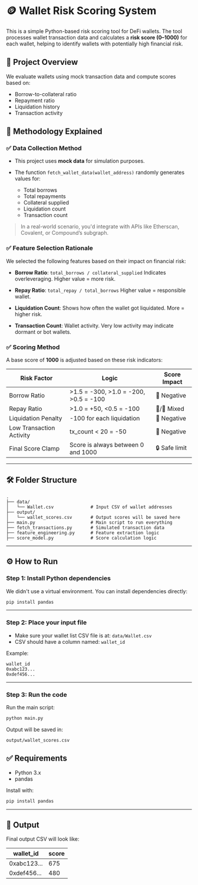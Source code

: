 # 🪙 Wallet Risk Scoring System

This is a simple Python-based risk scoring tool for DeFi wallets. The tool processes wallet transaction data and calculates a **risk score (0–1000)** for each wallet, helping to identify wallets with potentially high financial risk.

## 📌 Project Overview

We evaluate wallets using mock transaction data and compute scores based on:

* Borrow-to-collateral ratio
* Repayment ratio
* Liquidation history
* Transaction activity

## 🧠 Methodology Explained

### ✅ Data Collection Method

* This project uses **mock data** for simulation purposes.
* The function `fetch_wallet_data(wallet_address)` randomly generates values for:

  * Total borrows
  * Total repayments
  * Collateral supplied
  * Liquidation count
  * Transaction count

> In a real-world scenario, you'd integrate with APIs like Etherscan, Covalent, or Compound’s subgraph.

### ✅ Feature Selection Rationale

We selected the following features based on their impact on financial risk:

* **Borrow Ratio**: `total_borrows / collateral_supplied`
  Indicates overleveraging. Higher value = more risk.

* **Repay Ratio**: `total_repay / total_borrows`
  Higher value = responsible wallet.

* **Liquidation Count**: Shows how often the wallet got liquidated. More = higher risk.

* **Transaction Count**: Wallet activity. Very low activity may indicate dormant or bot wallets.

### ✅ Scoring Method

A base score of **1000** is adjusted based on these risk indicators:

| Risk Factor              | Logic                                 | Score Impact  |
| ------------------------ | ------------------------------------- | ------------- |
| Borrow Ratio             | >1.5 = -300, >1.0 = -200, >0.5 = -100 | 🔻 Negative   |
| Repay Ratio              | >1.0 = +50, <0.5 = -100               | 🔺/🔻 Mixed   |
| Liquidation Penalty      | -100 for each liquidation             | 🔻 Negative   |
| Low Transaction Activity | tx\_count < 20 = -50                  | 🔻 Negative   |
| Final Score Clamp        | Score is always between 0 and 1000    | 🔒 Safe limit |

---

## 🛠 Folder Structure

```
.
├── data/
│   └── Wallet.csv              # Input CSV of wallet addresses
├── output/
│   └── wallet_scores.csv       # Output scores will be saved here
├── main.py                     # Main script to run everything
├── fetch_transactions.py       # Simulated transaction data
├── feature_engineering.py      # Feature extraction logic
├── score_model.py              # Score calculation logic
```

---

## ⚙️ How to Run

### Step 1: Install Python dependencies

We didn't use a virtual environment. You can install dependencies directly:

```bash
pip install pandas
```

---

### Step 2: Place your input file

* Make sure your wallet list CSV file is at:
  `data/Wallet.csv`
* CSV should have a column named: `wallet_id`

Example:

```
wallet_id
0xabc123...
0xdef456...
```

---

### Step 3: Run the code

Run the main script:

```bash
python main.py
```

Output will be saved in:

```
output/wallet_scores.csv
```

## ✅ Requirements

* Python 3.x
* pandas

Install with:

```bash
pip install pandas
```

---

## 👀 Output

Final output CSV will look like:

| wallet\_id  | score |
| ----------- | ----- |
| 0xabc123... | 675   |
| 0xdef456... | 480   |
